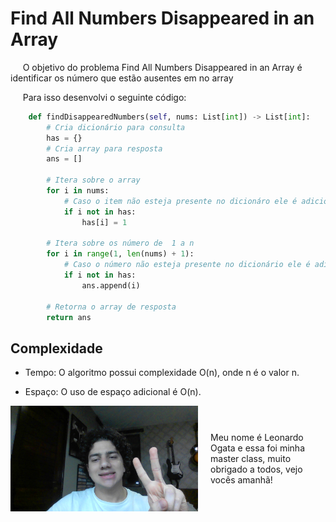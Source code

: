 # Find All Numbers Disappeared in an Array

&nbsp;&nbsp;&nbsp;&nbsp; O objetivo do problema Find All Numbers Disappeared in an Array é identificar os número que estão ausentes em no array

&nbsp;&nbsp;&nbsp;&nbsp; Para isso desenvolvi o seguinte código: 

```python
    def findDisappearedNumbers(self, nums: List[int]) -> List[int]:
        # Cria dicionário para consulta
        has = {}
        # Cria array para resposta
        ans = []

        # Itera sobre o array
        for i in nums:
            # Caso o item não esteja presente no dicionáro ele é adicionado
            if i not in has:
                has[i] = 1
        
        # Itera sobre os número de  1 a n   
        for i in range(1, len(nums) + 1):
            # Caso o número não esteja presente no dicionário ele é adicionado ao array de resposta
            if i not in has:
                ans.append(i)
        
        # Retorna o array de resposta
        return ans
```

## Complexidade
- Tempo: O algoritmo possui complexidade O(n), onde n é o valor n.

- Espaço: O uso de espaço adicional é O(n).

<div style="display: flex; align-items: center; justify-content: center;">
    <img src="leoogata65.jpg" alt="leoogata" style="width: 300px; height: auto; margin-right: 20px;">
    <div>
        <p>Meu nome é Leonardo Ogata e essa foi minha master class, muito obrigado a todos, vejo vocês amanhã!</p>
    </div>
</div>
